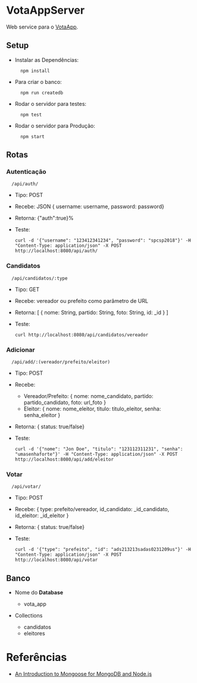# VotaAppServer

Web service para o [VotaApp](https://github.com/thecobra159/VotaAPP/tree/develop).

## Setup

* Instalar as Dependências:
  ```
    npm install
  ```

* Para criar o banco:
  ```
    npm run createdb
  ```

* Rodar o servidor para testes:
  ```
    npm test
  ```

* Rodar o servidor para Produção:
  ```
    npm start
  ```

## Rotas

### Autenticação
```
  /api/auth/
```
  * Tipo: POST
  * Recebe: JSON { username: username, password: password}
  * Retorna: {"auth":true}%

* Teste: 

      curl -d '{"username": "123412341234", "password": "spcsp2018"}' -H "Content-Type: application/json" -X POST http://localhost:8080/api/auth/

### Candidatos
```
  /api/candidatos/:type
```
  * Tipo: GET
  * Recebe: vereador ou prefeito como parâmetro de URL
  * Retorna: [ { nome: String, partido: String, foto: String, id: _id } ]

* Teste: 
        
      curl http://localhost:8080/api/candidatos/vereador

### Adicionar 

```
  /api/add/:(vereador/prefeito/eleitor)
```
  * Tipo: POST
  * Recebe: 
      * Vereador/Prefeito: { nome: nome_candidato, partido: partido_candidato, foto: url_foto }
      * Eleitor: { nome: nome_eleitor, titulo: titulo_eleitor, senha: senha_eleitor }
  * Retorna: { status: true/false}

* Teste: 
        
      curl -d '{"nome": "Jon Doe", "titulo": "123112311231", "senha": "umasenhaforte"}' -H "Content-Type: application/json" -X POST http://localhost:8080/api/add/eleitor

### Votar

```
  /api/votar/
```
  * Tipo: POST
  * Recebe: { type: prefeito/vereador, id_candidato: _id_candidato, id_eleitor: _id_eleitor }
  * Retorna: { status: true/false}

* Teste: 
        
      curl -d '{"type": "prefeito", "id": "ads213213sadas0231209us"}' -H "Content-Type: application/json" -X POST http://localhost:8080/api/votar

## Banco

* Nome do **Database** 
  * vota_app

* Collections
  * candidatos
  * eleitores

# Referências

* [An Introduction to Mongoose for MongoDB and Node.js](https://code.tutsplus.com/articles/an-introduction-to-mongoose-for-mongodb-and-nodejs--cms-29527)